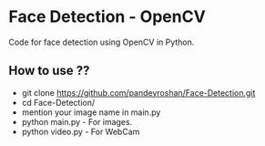 # Face Detection - OpenCV
Code for face detection using OpenCV in Python.

## How to use ??
* git clone https://github.com/pandeyroshan/Face-Detection.git
* cd Face-Detection/
* mention your image name in main.py
* python main.py  - For images.
* python video.py - For WebCam